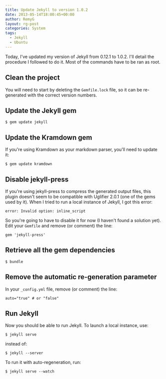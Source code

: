 ```yaml
---
title: Update Jekyll to version 1.0.2
date: 2013-05-14T18:00:45+00:00
author: RemyG
layout: rg-post
categories: System
tags:
  - Jekyll
  - Ubuntu
---
```


Today, I've updated my version of Jekyll from 0.12.1 to 1.0.2. I'll detail the procedure I followed to do it. Most of the commands have to be ran as root.

<!--more-->

## Clean the project

You will need to start by deleting the ```Gemfile.lock``` file, so it can be re-generated with the correct version numbers.

## Update the Jekyll gem

```
$ gem update jekyll
```

## Update the Kramdown gem

If you're using Kramdown as your markdown parser, you'll need to update it:

```
$ gem update kramdown
```

## Disable jekyll-press

If you're using jekyll-press to compress the generated output files, this plugin doesn't seem to be compatible with Uglifier 2.0.1 (one of the gems used by it). When I tried to run a local instance of Jekyll, I got this error:

```
error: Invalid option: inline_script
```

So you're going to have to disable it for now (I haven't found a solution yet). Edit your ```Gemfile``` and remove (or comment) the line:

```
gem 'jekyll-press'
```

## Retrieve all the gem dependencies

```
$ bundle
```

## Remove the automatic re-generation parameter

In your ```_config.yml``` file, remove (or comment) the line:

```
auto="true" # or "false"
```

## Run Jekyll

Now you should be able to run Jekyll. To launch a local instance, use:

```
$ jekyll serve
```

instead of:

```
$ jekyll --server
```

To run it with auto-regeneration, run:

```
$ jekyll serve --watch
```
